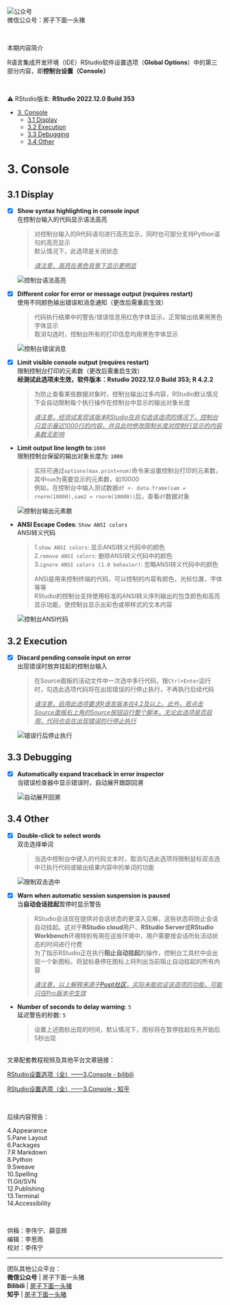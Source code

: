 ![公众号](/Platform_materials/公众号二维码.jpg)    
  微信公众号：房子下面一头猪    

<br>

本期内容简介    
  
R语言集成开发环境（IDE）RStudio软件设置选项（**Global Options**）中的第三部分内容，即**控制台设置（Console）**    
    
<br>  
  
:warning: RStudio版本: **RStudio 2022.12.0 Build 353**      
   
- [3. Console](#3-Console)  
  - [3.1 Display](3.1-Display)  
  - [3.2 Execution](3.2-Execution)  
  - [3.3 Debugging](3.3-Debugging)  
  - [3.4 Other](3.4-Other)  
  
# 3. Console  
  
## 3.1 Display  
  
- [x] **Show syntax highlighting in console input**  
在控制台输入的代码显示语法高亮  
  > 对控制台输入的R代码语句进行高亮显示，同时也可部分支持Python语句的高亮显示    
  > 默认情况下，此选项是关闭状态   
  >  
  > _<u>请注意，高亮在黑色背景下显示更明显</u>_    
  
   ![控制台语法高亮](/RStudio设置选项/Console/image/控制台语法高亮.png)  
  
- [x] **Different color for error or message output (requires restart)**  
使用不同颜色输出错误和消息通知（更改后需重启生效）  
  > 代码执行结果中的警告/错误信息用红色字体显示，正常输出结果用黑色字体显示    
  > 取消勾选时，控制台所有的打印信息均用黑色字体显示    
  
  ![控制台错误消息](/RStudio设置选项/Console/image/控制台错误消息.png)  
  
- [x] **Limit visible console output (requires restart)**  
限制控制台打印的元素数（更改后需重启生效）  
**经测试此选项未生效，软件版本：Rstudio 2022.12.0 Build 353; R 4.2.2**  
  >  为防止查看某些数据对象时，控制台输出过多内容，RStudio默认情况下会自动限制每个执行操作在控制台中显示的输出对象长度    
  >  
  > _<u>请注意，经测试发现该版本RStudio在非勾选该选项的情况下，控制台只显示最近1000行的内容，并且此时修改限制长度对控制行显示的内容条数无影响</u>_    

- **Limit output line length to**:`1000`  
限制控制台保留的输出对象长度为: `1000`      
  >实际可通过`options(max.print=num)`命令来设置控制台打印的元素数，其中`num`为需要显示的元素数，如10000  
  >例如，在控制台中输入测试数据`df <- data.frame(sam = rnorm(10000),sam2 = rnorm(10000))`后，查看`df`数据对象  
  
  ![控制台输出元素数](/RStudio设置选项/Console/image/控制台输出元素数.png)  
  
- **ANSI Escape Codes**: `Show ANSI colors`  
ANSI转义代码    
  > 1.`show ANSI colors`: 显示ANSI转义代码中的颜色  
  > 2.`remove ANSI colors`: 删除ANSI转义代码中的颜色  
  > 3.`ignore ANSI colors (1.0 behavior)`: 忽略ANSI转义代码中的颜色 
  >   
  > ANSI是用来控制终端的代码，可以控制的内容有颜色，光标位置，字体等等    
  > RStudio的控制台支持使用标准的ANSI转义序列输出的包含颜色和高亮显示功能，使控制台显示出彩色或带样式的文本内容      
 
  
  ![控制台ANSI代码](/RStudio设置选项/Console/image/控制台ANSI代码.png)  
  
## 3.2 Execution  
  
- [x] **Discard pending console input on error**  
出现错误时放弃挂起的控制台输入  
  > 在Source面板的活动文件中一次选中多行代码，按`Ctrl+Enter`运行时，勾选此选项代码将在出现错误的行停止执行，不再执行后续代码    
  >  
  > _<u>请注意，启用此选项要求R语言版本在4.2及以上。此外，若点击Source面板右上角的Source按钮运行整个脚本，无论此选项是否启用，代码也会在出现错误的行停止执行</u>_    
  
  ![错误行后停止执行](/RStudio设置选项/Console/image/错误行后停止执行.PNG)  
  
## 3.3 Debugging  
  
- [x] **Automatically expand traceback in error inspector**  
  当错误检查器中显示错误时，自动展开跟踪回溯  
  
  ![自动展开回溯](/RStudio设置选项/Console/image/自动展开回溯.PNG)  
  
  
## 3.4 Other  
  
- [x] **Double-click to select words**  
双击选择单词  
  > 当选中控制台中键入的代码文本时，取消勾选此选项将限制鼠标双击选中已执行代码或输出结果内容中的单词的功能    
  
  ![限制双击选中](/RStudio设置选项/Console/image/限制双击选中.gif)  
  
  
- [x] **Warn when automatic session suspension is paused**  
  当**自动会话挂起**暂停时显示警告  
  > RStudio会话现在提供对会话状态的更深入见解，这些状态将防止会话自动挂起。这对于**RStudio cloud**用户、**RStudio Server**或**RStudio Workbench**环境特别有用在这些环境中，用户需要按会话所处活动状态的时间进行付费    
  > 为了指示RStudio正在执行**阻止自动挂起**的操作，控制台工具栏中会出现一个新图标。将鼠标悬停在图标上将列出当前阻止自动挂起的所有内容    
  >  
  > _<u>请注意，以上解释来源于[Posit社区](https://community.rstudio.com/t/rstudio-workbench-2022-02-0-release/129963#session-suspension)，实际未能验证该选项的功能，可能只在Pro版本中生效</u>_    
  
- **Number of seconds to delay warning**: `5`  
  延迟警告的秒数: `5`  
  > 设置上述图标出现的时间，默认情况下，图标将在暂停挂起任务开始后5秒出现    

<br>  
文章配套教程视频及其他平台文章链接：

[RStudio设置选项（全）——3.Console - bilibili](https://www.bilibili.com/video/BV1qY411q7Mv/?spm_id_from=333.999.0.0&vd_source=80ce2b6dd4bbbedb3ac586032c344bca)

[RStudio设置选项（全）——3.Console - 知乎](https://zhuanlan.zhihu.com/p/603193655)

<br>

后续内容预告：  
   
4.Appearance  
5.Pane Layout  
6.Packages  
7.R Markdown  
8.Python  
9.Sweave  
10.Spelling  
11.Git/SVN  
12.Publishing  
13.Terminal  
14.Accessibility  

<br>

供稿：李伟宁、薛亚辉  
编辑：李思雨  
校对：李伟宁  

---
  
团队其他公众平台：  
**微信公众号** | 房子下面一头猪  
**Bilibili** | [房子下面一头猪](https://space.bilibili.com/1521325260)  
**知乎** | [房子下面一头猪](https://www.zhihu.com/people/mang-guo-c-60-10)
